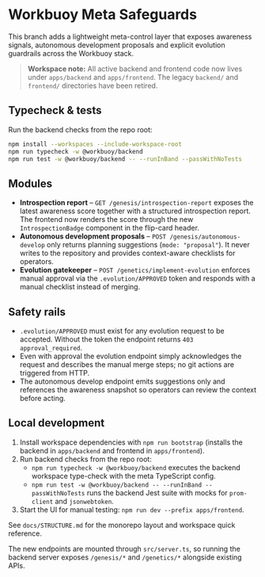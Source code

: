 # Workbuoy Meta Safeguards

This branch adds a lightweight meta-control layer that exposes awareness signals,
autonomous development proposals and explicit evolution guardrails across the
Workbuoy stack.

> **Workspace note:** All active backend and frontend code now lives under
> `apps/backend` and `apps/frontend`. The legacy `backend/` and `frontend/`
> directories have been retired.

## Typecheck & tests

Run the backend checks from the repo root:

```bash
npm install --workspaces --include-workspace-root
npm run typecheck -w @workbuoy/backend
npm run test -w @workbuoy/backend -- --runInBand --passWithNoTests
```

## Modules

- **Introspection report** – `GET /genesis/introspection-report` exposes the
  latest awareness score together with a structured introspection report. The
  frontend now renders the score through the new `IntrospectionBadge` component
  in the flip-card header.
- **Autonomous development proposals** – `POST /genesis/autonomous-develop`
  only returns planning suggestions (`mode: "proposal"`). It never writes to the
  repository and provides context-aware checklists for operators.
- **Evolution gatekeeper** – `POST /genetics/implement-evolution` enforces
  manual approval via the `.evolution/APPROVED` token and responds with a manual
  checklist instead of merging.

## Safety rails

- `.evolution/APPROVED` must exist for any evolution request to be accepted.
  Without the token the endpoint returns `403 approval_required`.
- Even with approval the evolution endpoint simply acknowledges the request and
  describes the manual merge steps; no git actions are triggered from HTTP.
- The autonomous develop endpoint emits suggestions only and references the
  awareness snapshot so operators can review the context before acting.

## Local development

1. Install workspace dependencies with `npm run bootstrap` (installs the
   backend in `apps/backend` and frontend in `apps/frontend`).
2. Run backend checks from the repo root:
   - `npm run typecheck -w @workbuoy/backend` executes the backend workspace
     type-check with the meta TypeScript config.
   - `npm run test -w @workbuoy/backend -- --runInBand --passWithNoTests` runs
     the backend Jest suite with mocks for `prom-client` and `jsonwebtoken`.
3. Start the UI for manual testing: `npm run dev --prefix apps/frontend`.

See `docs/STRUCTURE.md` for the monorepo layout and workspace quick reference.

The new endpoints are mounted through `src/server.ts`, so running the backend
server exposes `/genesis/*` and `/genetics/*` alongside existing APIs.
